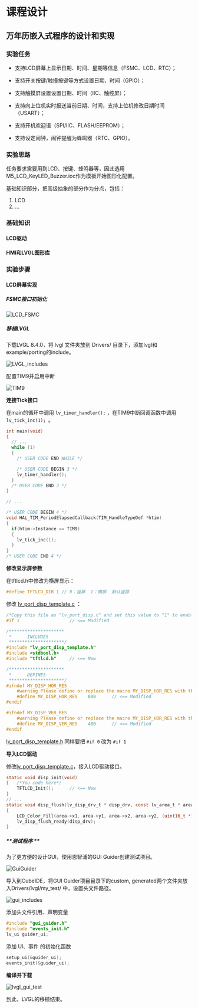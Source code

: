 # 课程设计

## 万年历嵌入式程序的设计和实现

### 实验任务

- 支持LCD屏幕上显示日期、时间、星期等信息（FSMC、LCD、RTC）；

- 支持开关按键/触摸按键等方式设置日期、时间（GPIO）；
- 支持触摸屏设置设置日期、时间（IIC、触控屏）；
- 支持向上位机实时报送当前日期、时间，支持上位机修改日期时间（USART）；
- 支持开机欢迎语（SPI/IIC、FLASH/EEPROM）；
- 支持设定闹钟，闹钟提醒为蜂鸣器（RTC、GPIO）。

### 实验思路

任务要求需要用到LCD、按键、蜂鸣器等，因此选用M5_LCD_KeyLED_Buzzer.ioc作为模板开始图形化配置。

基础知识部分，把高级抽象的部分作为分点，包括：

1. LCD
2. ...

### 基础知识

#### LCD驱动

#### HMI和LVGL图形库

### 实验步骤

#### LCD屏幕实现

##### FSMC接口初始化

![LCD_FSMC](.\asset\LCD_FSMC.png)

##### 移植LVGL

下载LVGL 8.4.0，将 lvgl 文件夹放到 Drivers/ 目录下，添加lvgl和example/porting的include。

![LVGL_includes](.\asset\LVGL_includes.png)

配置TIM9并启用中断

![TIM9](.\asset\TIM9.png)

**连接Tick接口**

在main的循环中调用 `lv_timer_handler();` ，在TIM9中断回调函数中调用 `lv_tick_inc(1); `。

```c
int main(void)
{
  // ...
  while (1)
  {
    /* USER CODE END WHILE */

    /* USER CODE BEGIN 3 */
	lv_timer_handler();
  }
  /* USER CODE END 3 */
}

// ...

/* USER CODE BEGIN 4 */
void HAL_TIM_PeriodElapsedCallback(TIM_HandleTypeDef *htim)
{
  if(htim->Instance == TIM9)
  {
    lv_tick_inc(1);
  }
}
/* USER CODE END 4 */
```

**修改显示屏参数**

在tftlcd.h中修改为横屏显示：

```c
#define TFTLCD_DIR 1 // 0：竖屏  1：横屏  默认竖屏
```

修改 [lv_port_disp_template.c](project\Drivers\lvgl\examples\porting\lv_port_disp_template.c) ：

```c
/*Copy this file as "lv_port_disp.c" and set this value to "1" to enable content*/
#if 1					// <== Modified

/*********************
 *      INCLUDES
 *********************/
#include "lv_port_disp_template.h"
#include <stdbool.h>
#include "tftlcd.h"		// <== New

/*********************
 *      DEFINES
 *********************/
#ifndef MY_DISP_HOR_RES
    #warning Please define or replace the macro MY_DISP_HOR_RES with the actual screen width, default value 320 is used for now.
    #define MY_DISP_HOR_RES    800		// <== Modified
#endif

#ifndef MY_DISP_VER_RES
    #warning Please define or replace the macro MY_DISP_HOR_RES with the actual screen height, default value 240 is used for now.
    #define MY_DISP_VER_RES    480		// <== Modified
#endif
```

 [lv_port_disp_template.h](project\Drivers\lvgl\examples\porting\lv_port_disp_template.h) 同样要把 `#if 0` 改为 `#if 1`

**导入LCD驱动**

修改[lv_port_disp_template.c](project\Drivers\lvgl\examples\porting\lv_port_disp_template.c)，接入LCD驱动接口。

```c
static void disp_init(void)
{	/*You code here*/
	TFTLCD_Init();		// <== New
}
// ...
static void disp_flush(lv_disp_drv_t * disp_drv, const lv_area_t * area, lv_color_t * color_p)
{
	LCD_Color_Fill(area->x1, area->y1, area->x2, area->y2, (uint16_t *) color_p); // <== New
    lv_disp_flush_ready(disp_drv);
}
```

##### **测试程序	**

为了更方便的设计GUI，使用恩智浦的GUI Guider创建测试项目。

![GuiGuider](asset\GuiGuider.png)

导入到CubeIDE，将GUI Guider项目目录下的custom, generated两个文件夹放入Drivers/lvgl/my_test/ 中，设置头文件路径。

![gui_includes](asset\gui_includes.png)

添加头文件引用、声明变量

```c
#include "gui_guider.h"
#include "events_init.h"
lv_ui guider_ui;
```

添加 UI、事件 的初始化函数

```c
setup_ui(&guider_ui);
events_init(&guider_ui);
```

**编译并下载**

![lvgl_gui_test](asset\lvgl_gui_test.jpg)

到此，LVGL的移植结束。
